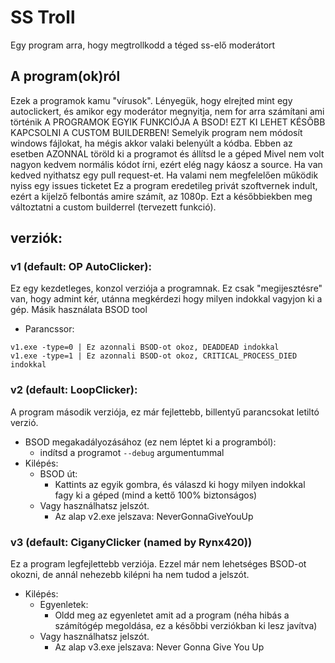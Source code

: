 # SS Troll
Egy program arra, hogy megtrollkodd a téged ss-elő moderátort

## A program(ok)ról
Ezek a programok kamu "vírusok". Lényegük, hogy elrejted mint egy autoclickert, és amikor egy moderátor megnyitja, nem for arra számítani ami történik
A PROGRAMOK EGYIK FUNKCIÓJA A BSOD! EZT KI LEHET KÉSŐBB KAPCSOLNI A CUSTOM BUILDERBEN!
Semelyik program nem módosít windows fájlokat, ha mégis akkor valaki belenyúlt a kódba. Ebben az esetben AZONNAL töröld ki a programot és állítsd le a géped
Mivel nem volt nagyon kedvem normális kódot írni, ezért elég nagy káosz a source. Ha van kedved nyithatsz egy pull request-et.
Ha valami nem megfelelően működik nyiss egy issues ticketet
Ez a program eredetileg privát szoftvernek indult, ezért a kijelző felbontás amire számít, az 1080p. Ezt a későbbiekben meg változtatni a custom builderrel (tervezett funkció).

## verziók:
### v1 (default: OP AutoClicker):
Ez egy kezdetleges, konzol verziója a programnak. Ez csak "megijesztésre" van, hogy admint kér, utánna megkérdezi hogy milyen indokkal vagyjon ki a gép. Másik használata BSOD tool
- Parancssor:
```
v1.exe -type=0 | Ez azonnali BSOD-ot okoz, DEADDEAD indokkal
v1.exe -type=1 | Ez azonnali BSOD-ot okoz, CRITICAL_PROCESS_DIED indokkal
```

### v2 (default: LoopClicker):
A program második verziója, ez már fejlettebb, billentyű parancsokat letiltó verzió.
- BSOD megakadályozásához (ez nem léptet ki a programból):
  - indítsd a programot `--debug` argumentummal
- Kilépés:
  - BSOD út:
    - Kattints az egyik gombra, és válaszd ki hogy milyen indokkal fagy ki a géped (mind a kettő 100% biztonságos)
  - Vagy használhatsz jelszót.
    - Az alap v2.exe jelszava: NeverGonnaGiveYouUp

### v3 (default: CiganyClicker (named by Rynx420))
Ez a program legfejlettebb verziója. Ezzel már nem lehetséges BSOD-ot okozni, de annál nehezebb kilépni ha nem tudod a jelszót.
- Kilépés:
  - Egyenletek:
    - Oldd meg az egyenletet amit ad a program (néha hibás a számítógép megoldása, ez a későbbi verziókban ki lesz javítva)
  - Vagy használhatsz jelszót.
    - Az alap v3.exe jelszava: Never Gonna Give You Up
